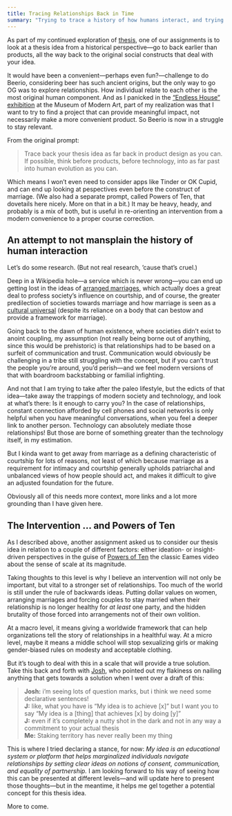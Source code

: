 ```yaml
---
title: Tracing Relationships Back in Time
summary: "Trying to trace a history of how humans interact, and trying not to mansplain it all."
---
```


As part of my continued exploration of [thesis][thesis-1], one of our assignments is to look at a thesis idea from a historical perspective—go to back earlier than products, all the way back to the original social constructs that deal with your idea.

[thesis-1]: http://nicbarajas.github.io/sva-ixd-thesis/2015/09/19/thesis-so-far/


It would have been a convenient—perhaps even fun?—challenge to do Beerio, considering beer has such ancient origins, but the only way to go OG was to explore relationships. How individual relate to each other is the most original human component. And as I panicked in the [“Endless House” exhibition][moma] at the Museum of Modern Art, part of my realization was that I want to try to find a project that can provide meaningful impact, not necessarily make a more convenient product. So Beerio is now in a struggle to stay relevant.

[moma]: http://www.moma.org/visit/calendar/exhibitions/1585

From the original prompt:

> Trace back your thesis idea as far back in product design as you can. If possible, think before products, before technology, into as far past into human evolution as you can.

Which means I won’t even need to consider apps like Tinder or OK Cupid, and can end up looking at pespectives even before the construct of marriage. (We also had a separate prompt, called Powers of Ten, that dovetails here nicely. More on that in a bit.) It may be heavy, heady, and probably is a mix of both, but is useful in re-orienting an intervention from a modern convenience to a proper course correction.

##  An attempt to not mansplain the history of human interaction

Let’s do some research. (But not real research, ’cause that’s cruel.)

Deep in a Wikipedia hole—a service which is never wrong—you can end up getting lost in the ideas of [arranged marriages][],  which actually does a great deal to profess society’s influence on courtship, and of course, the greater predilection of societies towards marriage and how marriage is seen as a [cultural universal][] (despite its reliance on a body that can bestow and provide a framework for marriage).

Going back to the dawn of human existence, where societies didn’t exist to anoint coupling, my assumption (not really being borne out of anything, since this would be prehistoric) is that relationships had to be based on a surfeit of communication and trust. Communication would obviously be challenging in a tribe still struggling with the concept, but if you can’t trust the people you’re around, you’d perish—and we feel modern versions of that with boardroom backstabbing or familial infighting.

And not that I am trying to take after the paleo lifestyle, but the edicts of that idea—take away the trappings of modern society and technology, and look at what’s there: Is it enough to carry you? In the case of relationships, constant connection afforded by cell phones and social networks is only helpful when you have meaningful conversations, when you feel a deeper link to another person. Technology can absolutely mediate those relationships! But those are borne of something greater than the technology itself, in my estimation.

But I kinda want to get away from marriage as a defining characteristic of courtship for lots of reasons, not least of which because marriage as a requirement for intimacy and courtship generally upholds patriarchal and unbalanced views of how people should act, and makes it difficult to give an adjusted foundation for the future.

[arranged marriages]: https://en.m.wikipedia.org/wiki/Arranged_marriage
[cultural universal]: https://en.m.wikipedia.org/wiki/Cultural_universal

Obviously all of this needs more context, more links and a lot more grounding than I have given here. 

## The Intervention … and Powers of Ten

As I described above, another assignment asked us to consider our thesis idea in relation to a couple of different factors: either ideation- or insight-driven perspectives in the guise of [Powers of Ten][] the classic Eames video about the sense of scale at its magnitude.

[Powers of Ten]: http://youtu.be/0fKBhvDjuy0

Taking thoughts to this level is why I believe an intervention will not only be important, but vital to a stronger set of relationships. Too much of the world is still under the rule of backwards ideas. Putting dollar values on women, arranging marriages and forcing couples to stay married when their relationship is no longer healthy for *at least* one party, and the hidden brutality of those forced into arrangements not of their own volition.

At a macro level, it means giving a worldwide framework that can help organizations tell the story of relationships in a healthful way. At a micro level, maybe it means a middle school will stop sexualizing girls or making gender-biased rules on modesty and acceptable clothing.

But it’s tough to deal with this in a scale that will provide a true solution. Take this back and forth with [Josh](https://github.com/joshsucher/rotatingthecube),  who pointed out my flakiness on nailing anything that gets towards a solution when I went over a draft of this:

> **Josh:** i’m seeing lots of question marks, but i think we need some declarative sentences!  
>  **J:** like, what you have is “My idea is to achieve [x]” but I want you to say “My idea is a [thing] that achieves [x] by doing [y]”  
> **J:** even if it’s completely a nutty shot in the dark and not in any way a commitment to your actual thesis  
> **Me:** Staking territory has never really been my thing

This is where I tried declaring a stance, for now: *My idea is an educational system or platform that helps marginalized individuals navigate relationships by setting clear ideas on notions of consent, communication, and equality of partnership.* I am looking forward to his way of seeing how this can be presented at different levels—and will update here to present those thoughts—but in the meantime, it helps me gel together a potential concept for this thesis idea.

More to come.